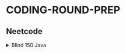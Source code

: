 # CODING-ROUND-PREP

## Neetcode

<details>
  <summary>Blind 150 Java</summary>

  <details>
    <summary>Arrays and Hashing</summary>

  - [ContainsDuplicate_217](src/main/java/org/neetcode150/arraysAndHashing/ContainsDuplicate_217.java)
    - Problem Statement: If an array contains duplicate return false else return true
    - Intuition: Use sets to store all elements, if no duplicates are present, size will be different
    - Time Complexity: O(n)
    - Space Complexity: O(1)
    
  - [ValidAnagram_242](src/main/java/org/neetcode150/arraysAndHashing/ValidAnagram_242.java)
    - Problem Statement: Two strings having exactly same characters (including their count)
    - Intuition: Use hashtable, store character counts with character ascii as key/index.
    - Time Complexity: O(n)
    - Space Complexity: O(1)
    
  - [TwoSum_1](src/main/java/org/neetcode150/arraysAndHashing/TwoSum_1.java)
    - Problem Statement: In an array find a pair of numbers(indices) that add up to a target. Order of indices not required
    - Intuition: Check if diff is present in map
    - Time Complexity: O(n)
    - Space Complexity: O(n)
    
  - [GroupAnagrams_49](src/main/java/org/neetcode150/arraysAndHashing/GroupAnagrams_49.java)
    - Problem Statement: In an array of strings, group the anagrams together and return a list
    - Intuition: Use hashmap where sorted string is the key and its value is the list of its anagram. (map.putIfAbsent())
    - Time Complexity: O(n*mlogm)
    - Space Complexity: O(n*m)
    
  - [TopKFrequentElements_347](src/main/java/org/neetcode150/arraysAndHashing/TopKFrequentElements_347.java)
    - Problem Statement: In an array find k top elements with highest occurrences
    - Intuition: Bucket Sort. Count occurrences in hashmap, put it in bucket of size N as per occurrences
    - Time Complexity: O(n)
    - Space Complexity: O(n)
    
  - [EncodeDecodeStrings_premium](src/main/java/org/neetcode150/arraysAndHashing/EncodeDecodeStrings_premium.java)
    - Problem Statement: Encode and decode a string. Array of strings is given
    - Intuition: Append each string with strLength and a special character to encode.
    - Time Complexity: O(m)
    - Space Complexity: O(m + n)
    
  - [ProductOfArrayExceptSelf_238](src/main/java/org/neetcode150/arraysAndHashing/ProductOfArrayExceptSelf_238.java)
    - Problem Statement: Product of array except itself stored at the same index as self
    - Intuition: Prefix (res[i] * nums[i]) postfix(product * res[i]; product * nums[i])
    - Time Complexity: O(n)
    - Space Complexity: O(1)
    
  - [ValidSudoku_36](src/main/java/org/neetcode150/arraysAndHashing/ValidSudoku_36.java)
    - Problem Statement: Prefilled char matrix with ‘1-9 and ’.’. No duplicates in a row and col and 3x3 matrix
    - Intuition: Hashset to store values in each row, col and box. Box index calc (i/3)*3+(j/3)
    - Time Complexity: O(m^2)
    - Space Complexity: O(m^2)
    
  - [LongestConsecutiveSequence_128](src/main/java/org/neetcode150/arraysAndHashing/LongestConsecutiveSequence_128.java)
    - Problem Statement: In an array find sequence of consecutive elements(nums)
    - Intuition: Store in set. Iterate over set, check if num-1 doesn’t exist. Keep adding length to num and checking in set.
    - Time Complexity: O(n)
    - Space Complexity: O(n)

  </details>

  <details>
    <summary>Two Pointers</summary>

  - [ValidPalindrome_125](src/main/java/org/neetcode150/twoPointers/ValidPalindrome_125.java)
    - Problem Statement: String Palindrome check for alphanumeric case insensitive characters.
    - Intuition: Helper function for char check, while loop to skip non-alphanumeric characters.
    - Time Complexity: O(n)
    - Space Complexity: O(1)
    
  - [TwoSumII_167](src/main/java/org/neetcode150/twoPointers/TwoSumII_167.java)
    - Problem Statement: Sorted array is given. Find pair such that their sum = target
    - Intuition: sum = left + right, sum < target left++ else right++
    - Time Complexity: O(n)
    - Space Complexity: O(1)
    
  - [ThreeSum_15](src/main/java/org/neetcode150/twoPointers/ThreeSum_15.java)
    - Problem Statement: Sum of triplets in an array where target is 0. Multiple triplets but no duplicates
    - Intuition: Skip duplicates, i, j, k. Sum < 0 j++ else k++
    - Time Complexity: O(n^2)
    - Space Complexity: O(1)
    
  - [ContainerWithMostWater_11](src/main/java/org/neetcode150/twoPointers/ContainerWithMostWater_11.java)
    - Problem Statement: Array with heights, find max area between two heights
    - Intuition: Min height is breadth, indices difference is length
    - Time Complexity: O(n)
    - Space Complexity: O(1)

  </details>

  <details>
    <summary>Sliding Window</summary>

  - [BestTimeToBuyAndSellStock_121](src/main/java/org/neetcode150/slidingWindow/BestTimeToBuyAndSellStock_121.java)
    - Problem Statement: Maximize profit by buying low and selling high. Find pair of such prices
    - Intuition: Keep moving right, if right is small than left, update left, find diff, get max
    - Time Complexity: O(n)
    - Space Complexity: O(1)
  - [LongestSubstringWithoutRepeatingCharacter_3](src/main/java/org/neetcode150/slidingWindow/LongestSubstringWithoutRepeatingCharacter_3.java)
    - Problem Statement: Find length of longest substring without duplicate characters 
    - Intuition: use set to store unique chars. If duplicate found remove until unique again
    - Time Complexity: O(n)
    - Space Complexity: O(m), m is set of unique characters
  - [LongestRepeatingCharacterReplacement_424](src/main/java/org/neetcode150/slidingWindow/LongestRepeatingCharacterReplacement_424.java)
    - Problem Statement: In a string, find max length of repeating char if k replacements are allowed
    - Intuition: HashMap, Increase right char freq if grow, reduce left char freq if shrink. Right - left + 1 - maxFreq > k
    - Time Complexity: O(n)
    - Space Complexity: O(m), m is no. of unique chars
  - [PermutationInString_567](src/main/java/org/neetcode150/slidingWindow/PermutationInString_567.java)
    - Problem Statement: Check if s2 contains permutation of s1 
    - Intuition: hashmap[26]. Count char matches in s2 of s1 char, start window at s1’s length when iterating over s2. calculate right/left char index, increment/decrement match as it is found. If total matches is 26 true
    - Time Complexity: O(26) + O(n), n is length of s2
    - Space Complexity: O(1), except constant space for maps.
  </details>

  <details>
    <summary>Stack</summary>

  - [ValidParentheses_20](src/main/java/org/neetcode150/stack/ValidParentheses_20.java)
    - Problem Statement: Brackets closed properly
    - Intuition: HashMap. Close to open.Time Complexity: O(n)
    - Space Complexity: O(n)
  - [MinStack_155](/src/main/java/org/neetcode150/stack/MinStack_155.java)
    - Problem Statement: Postfix expression without parentheses.
      Intuition: if number push in stack, if operand pop two, perform push.
      Time Complexity: O(n)
      Space Complexity: O(n)
  - [EvaluateReversePolishNotation_150](src/main/java/org/neetcode150/stack/EvaluateReversePolishNotation_150.java)
    - Problem Statement: generate ‘n’ valid parentheses 
    - Intuition: o = c & o = n; o < n; c < o 
    - Time Complexity: O(4^n / sqrt(n))
    - Space Complexity: O(n)
  - [GenerateParentheses_22](src/main/java/org/neetcode150/stack/GenerateParentheses_22.java)
    - Problem Statement: generate ‘n’ valid parentheses 
    - Intuition: o = c & o = n; o < n; c < o
    - Time Complexity: O(4^n / sqrt(n))
    - Space Complexity: O(n)
  - [DailyTemperatures_739](src/main/java/org/neetcode150/stack/DailyTemperatures_739.java)
    - Problem Statement: Consecutive temperatures of day are given. Find after how many days the temp will be higher than the current day’s temp.
    - Intuition: Monotonic stack. Keep adding temp with index, if temp i greater keep poping
    - Time Complexity: O(n)
    - Space Complexity: O(n)
  - [CarFleet_853](/src/main/java/org/neetcode150/stack/CarFleet_853.java)
    - Problem Statement: Car fleet. Fleet of cars reaching a target. Position and speed are given
    - Intuition: Create pair(p,s). Sort descending. Calculate time taken for car to reach target. Compare it with time taken of the previous.
    - Time Complexity: O(nlogn)
    - Space Complexity: O(1)
 
</details>

<details>
<summary>Binary Search</summary>

  - [BinarySearch_704](/src/main/java/org/neetcode150/binarySearch/BinarySearch_704.java)
    - Problem Statement: Search in sorted array in O(logn)
    - Intuition: Use pivot
    - Time Complexity: O(logn)
    - Space Complexity: O(1)
- [SearchA2DMatrix_74](/src/main/java/org/neetcode150/binarySearch/SearchA2DMatrix_74.java)
  - Problem Statement: Binary search in 2D matrix
  - Intuition: calculate index row = mid / n
  - Time Complexity: O(log(m*n))
  - Space Complexity: O(1)

</details>

</details>


